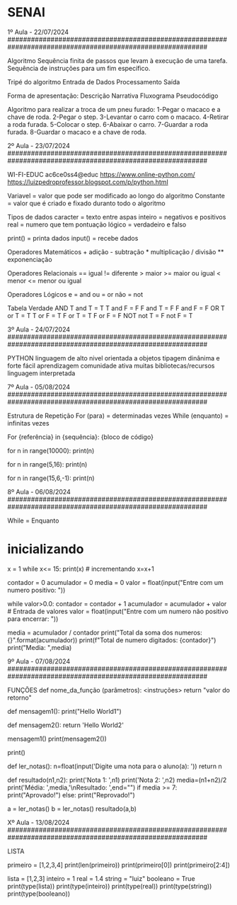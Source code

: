 # SENAI

1º Aula - 22/07/2024 ###########################################################################################################

Algoritmo
	Sequência finita de passos que levam à execução de uma tarefa.
	Sequência de instruções para um fim específico.

Tripé do algoritmo
	Entrada de Dados
	Processamento
	Saída

Forma de apresentação:
	Descrição Narrativa
	Fluxograma
	Pseudocódigo

Algoritmo para realizar a troca de um pneu furado:
	1-Pegar o macaco e a chave de roda.
	2-Pegar o step.
	3-Levantar o carro com o macaco.
	4-Retirar a roda furada.
	5-Colocar o step.
	6-Abaixar o carro.
	7-Guardar a roda furada.
	8-Guardar o macaco e a chave de roda.

2º Aula - 23/07/2024 ###########################################################################################################

WI-FI-EDUC
ac6ce0ss4@educ
https://www.online-python.com/
https://luizpedroprofessor.blogspot.com/p/python.html

Variavel = valor que pode ser modificado ao longo do algoritmo
Constante = valor que é criado e fixado duranto todo o algoritmo

Tipos de dados
	caracter = texto entre aspas
 	inteiro = negativos e positivos
  	real = numero que tem pontuação
   	lógico = verdadeiro e falso

print() = printa dados
input() = recebe dados

Operadores Matemáticos
	+ adição
	- subtração
	* multiplicação
	/ divisão
	** exponenciação

Operadores Relacionais
	== igual
 	!= diferente
  	> maior
   	>= maior ou igual
    	< menor
	<= menor ou igual
 
Operadores Lógicos
	e = and
 	ou = or
  	não = not

Tabela Verdade
	AND
 		T and T = T
   		T and F = F
     		F and T = F
       		F and F = F
	OR
 		T or T = T
   		T or F = T
     		F or T = T
       		F or F = F
   	NOT
 		not T = F
   		not F = T

3º Aula - 24/07/2024 ###########################################################################################################

PYTHON
	linguagem de alto nivel
 	orientada a objetos
  	tipagem dinânima e forte
   	fácil aprendizagem
    	comunidade ativa
     	muitas bibliotecas/recursos
      	linguagem interpretada

7º Aula - 05/08/2024 ###########################################################################################################

Estrutura de Repetição
	For (para) = determinadas vezes
	While (enquanto) = infinitas vezes

For {referência} in {sequência}:
	{bloco de código}
 
for n in range(10000):
    print(n)

for n in range(5,16):
    print(n)
    
for n in range(15,6,-1):
    print(n)

8º Aula - 06/08/2024 ###########################################################################################################

While = Enquanto

# inicializando
x = 1
while x<= 15:
    print(x)
    # incrementando
    x=x+1

contador = 0
acumulador = 0
media = 0
valor = float(input("Entre com um numero positivo: "))

while valor>0.0:
    contador = contador + 1
    acumulador = acumulador + valor
    # Entrada de valores
    valor = float(input("Entre com um numero não positivo para encerrar: "))
    
media = acumulador / contador
print("Total da soma dos numeros: {}".format(acumulador))
print(f"Total de numero digitados: {contador}")
print("Media: ",media)

9º Aula - 07/08/2024 ###########################################################################################################

FUNÇÕES
def nome_da_função (parâmetros):
	<instruções>
 	return "valor do retorno"

def mensagem1():
	print("Hello World1")

def mensagem2():
 	return 'Hello World2'

mensagem1()
print(mensagem2())

print()

def ler_notas():
    n=float(input('Digite uma nota para o aluno(a): '))
    return n
    
def resultado(n1,n2):
    print('Nota 1: ',n1)
    print('Nota 2: ',n2)
    media=(n1+n2)/2
    print('Média: ',media,'\nResultado: ',end="")
    if media >= 7:
        print("Aprovado!")
    else:
        print("Reprovado!")
        
a = ler_notas()
b = ler_notas()
resultado(a,b)

Xº Aula - 13/08/2024 ###########################################################################################################

LISTA

primeiro = [1,2,3,4]
print(len(primeiro))
print(primeiro[0])
print(primeiro[2:4])

lista = [1,2,3]
inteiro = 1
real = 1.4
string = "luiz"
booleano = True
print(type(lista))
print(type(inteiro))
print(type(real))
print(type(string))
print(type(booleano))

